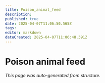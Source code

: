 ```yaml
---
title: Poison_animal_feed
description: 
published: true
date: 2025-04-07T11:06:50.565Z
tags: 
editor: markdown
dateCreated: 2025-04-07T11:06:48.391Z
---
```


# Poison animal feed

*This page was auto-generated from structure.*